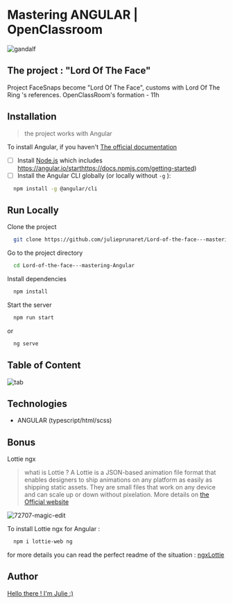 
# Mastering ANGULAR | OpenClassroom 
![gandalf](https://user-images.githubusercontent.com/87066549/164426478-3b4e9763-5310-4424-8c07-d5c257d94d10.png)

## The project : "Lord Of The Face"
Project FaceSnaps become "Lord Of The Face", customs with Lord Of The Ring 's references.
OpenClassRoom's formation - 11h


## Installation

>the project works with Angular

To install Angular, if you haven't
[The official documentation](https://angular.io/start)
  

- [ ]  Install [Node.js](https://nodejs.org/en/) which includes https://angular.io/starthttps://docs.npmjs.com/getting-started)
- [ ]  Install the Angular CLI globally (or locally without  `-g` ):
```bash
  npm install -g @angular/cli
```

## Run Locally

Clone the project

```bash
  git clone https://github.com/julieprunaret/Lord-of-the-face---mastering-Angular.git
```

Go to the project directory

```bash
  cd Lord-of-the-face---mastering-Angular
```

Install dependencies

```bash
  npm install
```

Start the server

```bash
  npm run start
```

or 

```bash
  ng serve
```

## Table of Content
![tab](https://user-images.githubusercontent.com/87066549/164425361-7309d5d7-5d50-4cec-9a1b-4e01cf11e7e0.png)

## Technologies

- ANGULAR (typescript/html/scss)


## Bonus
Lottie ngx

> whati is Lottie ?
A Lottie is a JSON-based animation file format that enables designers to ship animations on any platform as easily as shipping static assets. They are small files that work on any device and can scale up or down without pixelation.
More details on [the Official website](https://lottiefiles.com/what-is-lottie)

![72707-magic-edit](https://user-images.githubusercontent.com/87066549/164427564-aee3bf05-2e71-4bb2-8c83-81d432169349.gif)

To install Lottie ngx for Angular :

```bash
  npm i lottie-web ng
```

for more details you can read the perfect readme of the situation : [ngxLottie](https://github.com/ngx-lottie/ngx-lottie#installation)

## Author

[Hello there ! I'm Julie :)](https://github.com/julieprunaret/)

